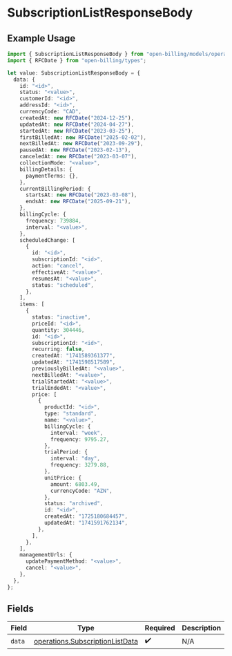 # SubscriptionListResponseBody

## Example Usage

```typescript
import { SubscriptionListResponseBody } from "open-billing/models/operations";
import { RFCDate } from "open-billing/types";

let value: SubscriptionListResponseBody = {
  data: {
    id: "<id>",
    status: "<value>",
    customerId: "<id>",
    addressId: "<id>",
    currencyCode: "CAD",
    createdAt: new RFCDate("2024-12-25"),
    updatedAt: new RFCDate("2024-04-27"),
    startedAt: new RFCDate("2023-03-25"),
    firstBilledAt: new RFCDate("2025-02-02"),
    nextBilledAt: new RFCDate("2023-09-29"),
    pausedAt: new RFCDate("2023-02-13"),
    canceledAt: new RFCDate("2023-03-07"),
    collectionMode: "<value>",
    billingDetails: {
      paymentTerms: {},
    },
    currentBillingPeriod: {
      startsAt: new RFCDate("2023-03-08"),
      endsAt: new RFCDate("2025-09-21"),
    },
    billingCycle: {
      frequency: 739884,
      interval: "<value>",
    },
    scheduledChange: [
      {
        id: "<id>",
        subscriptionId: "<id>",
        action: "cancel",
        effectiveAt: "<value>",
        resumesAt: "<value>",
        status: "scheduled",
      },
    ],
    items: [
      {
        status: "inactive",
        priceId: "<id>",
        quantity: 304446,
        id: "<id>",
        subscriptionId: "<id>",
        recurring: false,
        createdAt: "1741589361377",
        updatedAt: "1741598517589",
        previouslyBilledAt: "<value>",
        nextBilledAt: "<value>",
        trialStartedAt: "<value>",
        trialEndedAt: "<value>",
        price: [
          {
            productId: "<id>",
            type: "standard",
            name: "<value>",
            billingCycle: {
              interval: "week",
              frequency: 9795.27,
            },
            trialPeriod: {
              interval: "day",
              frequency: 3279.88,
            },
            unitPrice: {
              amount: 6803.49,
              currencyCode: "AZN",
            },
            status: "archived",
            id: "<id>",
            createdAt: "1725180684457",
            updatedAt: "1741591762134",
          },
        ],
      },
    ],
    managementUrls: {
      updatePaymentMethod: "<value>",
      cancel: "<value>",
    },
  },
};
```

## Fields

| Field                                                                              | Type                                                                               | Required                                                                           | Description                                                                        |
| ---------------------------------------------------------------------------------- | ---------------------------------------------------------------------------------- | ---------------------------------------------------------------------------------- | ---------------------------------------------------------------------------------- |
| `data`                                                                             | [operations.SubscriptionListData](../../models/operations/subscriptionlistdata.md) | :heavy_check_mark:                                                                 | N/A                                                                                |